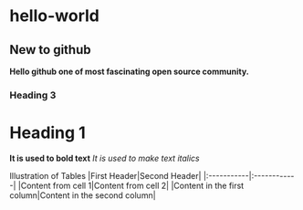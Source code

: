 # hello-world #
## New to github ##
**Hello github one of most fascinating open source community.**


### Heading 3 ###
# Heading 1 #

**It is used to bold text**
*It is used to make text italics*

Illustration  of Tables
|First Header|Second Header|
|:-----------|:------------|
|Content from cell 1|Content from cell 2|
|Content in the first column|Content in the second column|
